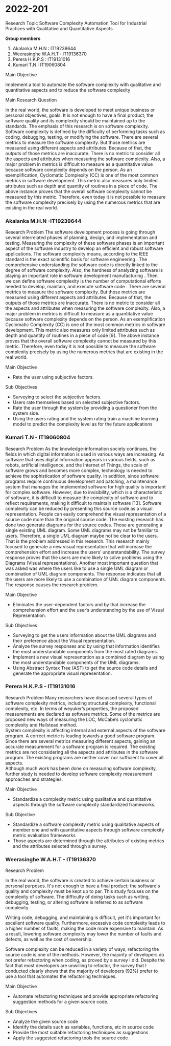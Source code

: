 # 2022-201

Research Topic
Software Complexity Automation Tool for Industrial Practices with Qualitative and Quantitative Aspects

**Group members**

1.  Akalanka M.H.N : IT19239644
2.  Weerasinghe W.A.H.T : IT19136370
3.  Perera H.K.P.S : IT19131016
4.  Kumari T.N : IT19060804

Main Objective

Implement a tool to automate the software complexity with qualitative and quantitative aspects and to reduce the software complexity

Main Research Question

In the real world, the software is developed to meet unique business or personal objectives, goals. It is not enough to have a final product; 
the software quality and its complexity should be maintained up to the standards. The emphasis of this research is on software complexity. 
Software complexity is defined by the difficulty of performing tasks such as coding, debugging, testing, or modifying the software. 
There are several metrics to measure the software complexity. But those metrics are measured using different aspects and attributes.
Because of that, the outputs of those metrics are inaccurate. There is no metric to consider all the aspects and attributes when measuring the 
software complexity. Also, a major problem in metrics is difficult to measure as a quantitative value because software complexity depends on the person. 
As an exemplification, Cyclomatic Complexity (CC) is one of the most common metrics in software development. This metric also measures only limited 
attributes such as depth and quantity of routines in a piece of code. The above instance proves that the overall software complexity cannot be 
measured by this metric. Therefore, even today it is not possible to measure the software complexity precisely by using the numerous metrics that are 
existing in the real world.

### Akalanka M.H.N -IT19239644

Research Problem
The software development process is going through several interrelated phases of planning, design, and implementation and testing. 
Measuring the complexity of these software phases is an important aspect of the software industry to develop an efficient and robust software applications. 
The software complexity means, according to the IEEE standard is the exact scientific basis for software engineering . The comprehensive understanding 
the software code is directly linked to the degree of software complexity. Also, the hardness of analyzing software is playing an important role in software
development manufacturing . Then, we can define software complexity is the number of computational efforts needed to develop, maintain, and execute 
software code . There are several metrics to measure the software complexity. But those metrics are measured using different aspects and attributes. 
Because of that, the outputs of those metrics are inaccurate. There is no metric to consider all the aspects and attributes when measuring the software 
complexity. Also, a major problem in metrics is difficult to measure as a quantitative value because software complexity depends on the person. As an 
exemplification Cyclomatic Complexity (CC) is one of the most common metrics in software development. This metric also measures only limited attributes 
such as depth and quantity of routines in a piece of code [9]. The above instance proves that the overall software complexity cannot be measured by this 
metric. Therefore, even today it is not possible to measure the software complexity precisely by using the numerous metrics that are existing in the real
world.

Main Objective

*  Rate the user using subjective factors.

Sub Objectives

*  Surveying to select the subjective factors.
*  Users rate themselves based on selected subjective factors.
*  Rate the user through the system by providing a questioner from the system side. 
*  Using the users rating and the system rating train a machine learning model to predict the complexity level as for the future applications



### Kumari T.N - IT19060804

Research Problem
As the knowledge-information society continues, the fields in which digital information is used in various ways are increasing.
As software that uses digital information appears in various fields, such as robots, artificial intelligence, and the Internet of Things,
the scale of software grows and becomes more complex, technology is needed to achieve the sophistication of software quality.
In addition, since software programs require continuous development and patching, a maintenance system that manages the implemented software for high quality is
important for complex software. However, due to invisibility, which is a characteristic of software, it is difficult to measure the complexity of software and to reflect
requirements, making it difficult to maintain software [13]. Software complexity can be reduced by presenting this source code as a visual representation.
People can easily comprehend the visual representation of a source code more than the original source code.
The existing research has done two generate diagrams for the source codes. Those are generating a single existing UML diagram.
Some UML diagrams may not be familiar to users. Therefore, a single UML diagram maybe not be clear to the users.
That is the problem addressed in this research. This research mainly focused to generate a new visual representation that will increase the comprehension
effort and increase the users’ understandability. The survey response proves that the users are more likely to solve problems using the Diagrams (Visual representations).
Another most important question that was asked was where the users like to use a single UML diagram or combination of UML diagram components.
The response indicates that all the users are more likely to use a combination of UML diagram components. The response causes the research problem.

Main Objective

*  Eliminates the user-dependent factors and by that increase the comprehension effort and the user’s understanding by the use of Visual Representation.

Sub Objectives

*  Surveying to get the users information about the UML diagrams and their preference about the Visual representation.
*  Analyze the survey responses and by using that information identifies the most understandable components from the most rated diagrams.
*  Implement a new visual representation as a combined diagram by using the most understandable components of the UML diagrams.
*  Using Abstract Syntax Tree (AST) to get the source code details and generate the appropriate visual representation.



### Perera H.K.P.S - IT19131016

Research Problem 
Many researchers have discussed several types of software complexity metrics, including structural complexity, functional complexity, etc. 
In terms of weyuker’s properties, the proposed measurements are declared as software metrics. Some of the metrics are proposed new ways of measuring the LOC, 
McCabe’s cyclomatic complexity and Hallstead method.  
System complexity is affecting internal and external aspects of the software program. 
A correct metric is leading towards a good software program. 
Since there are several metrics measuring different aspects, gaining an accurate measurement for a software program is required. 
The existing metrics are not considering all the aspects and attributes in the software program. The existing programs are neither cover nor sufficient to cover all aspects.  
Although much work has been done on measuring software complexity, further study is needed to develop software complexity measurement approaches and strategies.

Main Objective

* Standardize a complexity metric using qualitative and quantitative aspects through the software complexity standardized frameworks.

Sub Objective

* Standardize a software complexity metric using qualitative aspects of member one and with quantitative aspects through software complexity metric       evaluation frameworks 
* Those aspects are determined through the attributes of existing metrics and the attributes selected through a survey.


### Weerasinghe W.A.H.T - IT19136370

Research Problem

In the real world, the software is created to achieve certain business or personal purposes. It's not enough to have a final product; the software's quality and complexity must be kept up to par. This study focuses on the complexity of software. The difficulty of doing tasks such as writing, debugging, testing, or altering software is referred to as software complexity.

Writing code, debugging, and maintaining is difficult, yet it's important for excellent software quality. Furthermore, excessive code complexity leads to a higher number of faults, making the code more expensive to maintain. As a result, lowering software complexity may lower the number of faults and defects, as well as the cost of ownership. 

Software complexity can be reduced in a variety of ways, refactoring the source code is one of the methods. However, the majority of developers do not prefer refactoring when coding, as proved by a survey I did. Despite the fact that most developers are unwilling to refactor, the survey that I conducted clearly shows that the majority of developers (92%) prefer to use a tool that automates the refactoring techniques.

Main Objective

*  Automate refactoring techniques and provide appropriate refactoring suggestion methods for a given source code.

Sub Objectives

*  Analyze the given source code
*  Identify the details such as variables, functions, etc in source code
*  Provide the most suitable refactoring techniques as suggestions
*  Apply the suggested refactoring tools the source code
 

